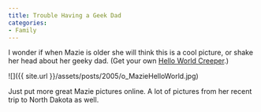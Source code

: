 ```yaml
---
title: Trouble Having a Geek Dad
categories:
- Family
---
```


I wonder if when Mazie is older she will think this is a cool picture, or shake her head about her geeky dad. (Get your own [Hello World Creeper](http://www.jinx.com/scripts/details.asp?affid=-1&productID=142).)

![]({{ site.url }}/assets/posts/2005/o_MazieHelloWorld.jpg)

Just put more great Mazie pictures online. A lot of pictures from her recent trip to North Dakota as well.
